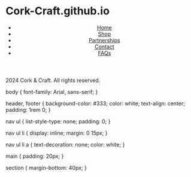 # Cork-Craft.github.io
<!DOCTYPE html>
<html lang="en">
<head>
    <meta charset="UTF-8">
    <meta name="viewport" content="width=device-width, initial-scale=1.0">
    <title>Cork & Craft</title>
    <link rel="stylesheet" href="style.css">
</head>
<body>
    <header>
        <nav>
            <ul>
                <li><a href="#home">Home</a></li>
                <li><a href="#shop">Shop</a></li>
                <li><a href="#partnerships">Partnerships</a></li>
                <li><a href="#contact">Contact</a></li>
                <li><a href="#faqs">FAQs</a></li>
            </ul>
        </nav>
    </header>
    <main>
        <section id="about">
            <!-- About Us Section -->
        </section>
        <section id="browse">
            <!-- Browse The Range Section -->
        </section>
        <section id="partners">
            <!-- Our Partners Section -->
        </section>
        <section id="packages">
            <!-- Our Packages Section -->
        </section>
        <section id="contact">
            <!-- Contact Form Section -->
        </section>
        <section id="faqs">
            <!-- FAQs Section -->
        </section>
    </main>
    <footer>
        <p>2024 Cork & Craft. All rights reserved.</p>
    </footer>
    <script src="script.js"></script>
body {
    font-family: Arial, sans-serif;
}

header, footer {
    background-color: #333;
    color: white;
    text-align: center;
    padding: 1rem 0;
}

nav ul {
    list-style-type: none;
    padding: 0;
}

nav ul li {
    display: inline;
    margin: 0 15px;
}

nav ul li a {
    text-decoration: none;
    color: white;
}

main {
    padding: 20px;
}

section {
    margin-bottom: 40px;
}

